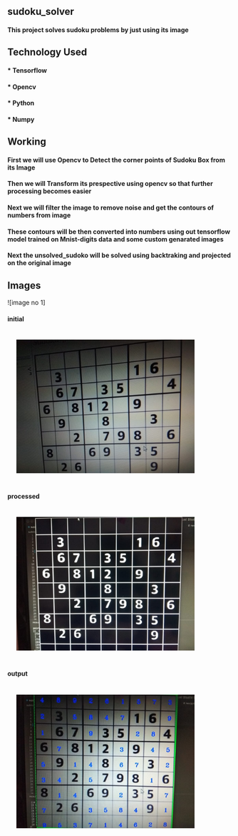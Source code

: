 ## sudoku_solver
#### This project solves sudoku problems by just using its image 



## Technology Used 
 #### * Tensorflow 
 #### * Opencv 
 #### * Python  
 #### * Numpy 



## Working 
 #### First we will use Opencv to Detect the corner points of Sudoku Box from its Image 
 #### Then we will Transform its prespective using opencv so that further processing becomes easier
 #### Next we will filter the image to remove noise and get the contours of numbers from image
 #### These contours will be then converted into numbers using out tensorflow model trained on Mnist-digits data and some custom genarated images 
 #### Next the unsolved_sudoko will be solved using backtraking and projected on the original image



## Images 
 ![image no 1]
 #### initial
 <img src = "output/raw1.jpeg" width = 400px style = "padding:20px;"></img>
 #### processed
 <img src = "output/processed1.jpeg" width = 400px style = "padding:20px;"></img>
 #### output 
 <img src = "output/output1.jpeg" width = 400px style = "padding:20px;"></img>
 
